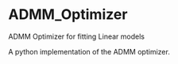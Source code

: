 # ADMM_Optimizer
ADMM Optimizer for fitting Linear models

A python implementation of the ADMM optimizer. 
